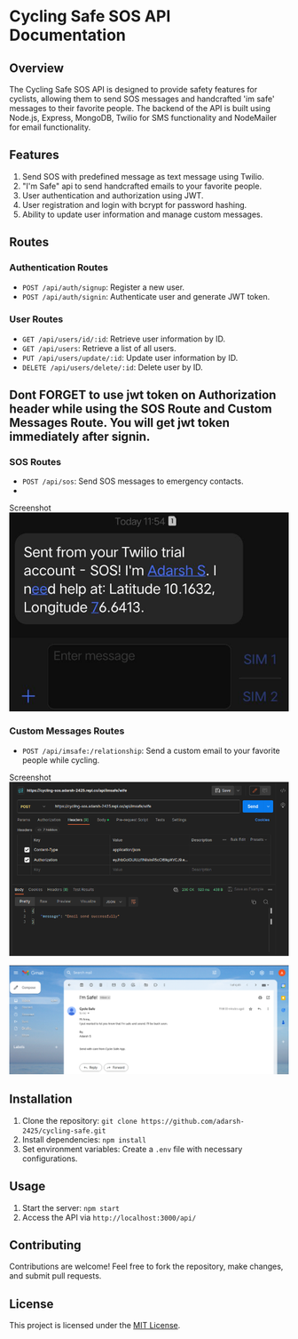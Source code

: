 # Cycling Safe SOS API Documentation

## Overview

The Cycling Safe SOS API is designed to provide safety features for cyclists, allowing them to send SOS messages and handcrafted 'im safe' messages to their favorite people. The backend of the API is built using Node.js, Express, MongoDB, Twilio for SMS functionality and NodeMailer for email functionality.

## Features

1. Send SOS with predefined message as text message using Twilio.
2. "I'm Safe" api to send handcrafted emails to your favorite people.
3. User authentication and authorization using JWT.
4. User registration and login with bcrypt for password hashing.
5. Ability to update user information and manage custom messages.

## Routes

### Authentication Routes

- `POST /api/auth/signup`: Register a new user.
- `POST /api/auth/signin`: Authenticate user and generate JWT token.

### User Routes

- `GET /api/users/id/:id`: Retrieve user information by ID.
- `GET /api/users`: Retrieve a list of all users.
- `PUT /api/users/update/:id`: Update user information by ID.
- `DELETE /api/users/delete/:id`: Delete user by ID.


## Dont FORGET to use jwt token on Authorization header while using the SOS Route and Custom Messages Route. You will get jwt token immediately after signin.

### SOS Routes

- `POST /api/sos`: Send SOS messages to emergency contacts.
- 
Screenshot
![Home](https://github.com/adarsh-2425/cycle-safe/blob/main/public/screenshots/photo_2023-08-26_12-02-41.jpg)

### Custom Messages Routes

- `POST /api/imsafe:/relationship`: Send a custom email to your favorite people while cycling.

Screenshot
![Home](https://github.com/adarsh-2425/cycle-safe/blob/main/public/screenshots/Screenshot%20from%202023-08-26%2011-56-33.png)

![Home](https://github.com/adarsh-2425/cycle-safe/blob/main/public/screenshots/Screenshot%20from%202023-08-26%2011-58-45.png)

## Installation

1. Clone the repository: `git clone https://github.com/adarsh-2425/cycling-safe.git`
2. Install dependencies: `npm install`
3. Set environment variables: Create a `.env` file with necessary configurations.

## Usage

1. Start the server: `npm start`
2. Access the API via `http://localhost:3000/api/`

## Contributing

Contributions are welcome! Feel free to fork the repository, make changes, and submit pull requests.

## License

This project is licensed under the [MIT License](LICENSE).

